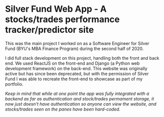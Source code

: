 # Silver Fund Web App - A stocks/trades performance tracker/predictor site

This was the main project I worked on as a Software Engineer for Silver Fund (BYU's MBA Finance Program) during the second half of 2020.

I did full stack development on this project, handling both the front and back end.  We used ReactJS on the front-end and Django (a Python web development framework) on the back-end.  This website was originally active but has since been deprecated, but with the permission of Silver Fund I was able to recreate the front-end to showcase as part of my portfolio.

*Keep in mind that while at one point the app was fully integrated with a backend as far as authentication and stock/trades permament storage, it now just doesn't have authentication so anyone can view the website, and stocks/trades seen on the panes have been hard-coded.*
